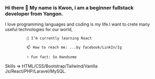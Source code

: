 

### Hi there 👋  My name is Kwon, i am a beginner fullstack developer from Yangon.

  I love programming languages and coding is my life.I want to crete many useful technologies for our world,

            
              🌱 I’m currently learning React
              
              📫 How to reach me: ...by facebook/LinkIn/Ig
              
              ⚡ Fun fact: So Handsome

Skills => HTML/CSS/Bootstrap/Tailwind/Vanilla Js/React/PHP/Laravel/MySQL.
